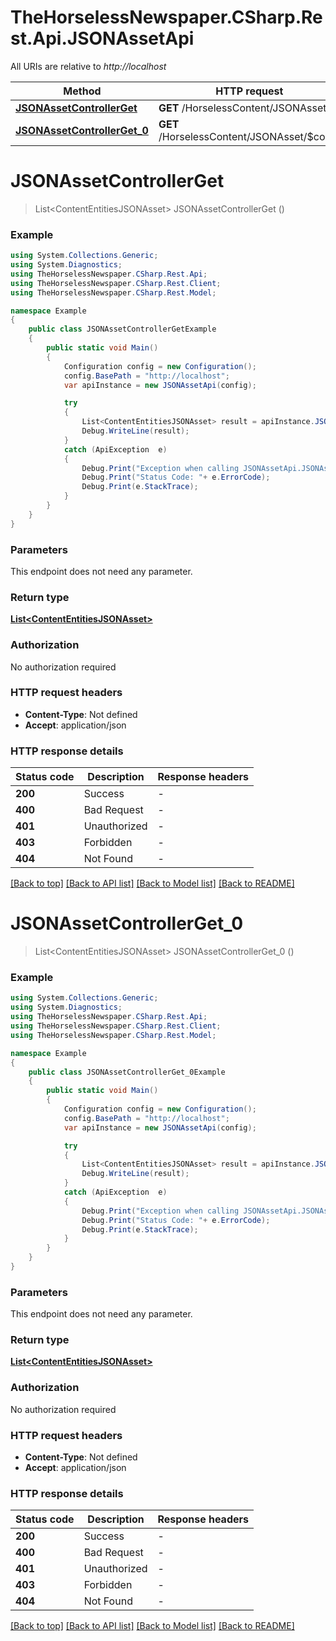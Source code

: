 # TheHorselessNewspaper.CSharp.Rest.Api.JSONAssetApi

All URIs are relative to *http://localhost*

Method | HTTP request | Description
------------- | ------------- | -------------
[**JSONAssetControllerGet**](JSONAssetApi.md#jsonassetcontrollerget) | **GET** /HorselessContent/JSONAsset | 
[**JSONAssetControllerGet_0**](JSONAssetApi.md#jsonassetcontrollerget_0) | **GET** /HorselessContent/JSONAsset/$count | 


<a name="jsonassetcontrollerget"></a>
# **JSONAssetControllerGet**
> List&lt;ContentEntitiesJSONAsset&gt; JSONAssetControllerGet ()



### Example
```csharp
using System.Collections.Generic;
using System.Diagnostics;
using TheHorselessNewspaper.CSharp.Rest.Api;
using TheHorselessNewspaper.CSharp.Rest.Client;
using TheHorselessNewspaper.CSharp.Rest.Model;

namespace Example
{
    public class JSONAssetControllerGetExample
    {
        public static void Main()
        {
            Configuration config = new Configuration();
            config.BasePath = "http://localhost";
            var apiInstance = new JSONAssetApi(config);

            try
            {
                List<ContentEntitiesJSONAsset> result = apiInstance.JSONAssetControllerGet();
                Debug.WriteLine(result);
            }
            catch (ApiException  e)
            {
                Debug.Print("Exception when calling JSONAssetApi.JSONAssetControllerGet: " + e.Message );
                Debug.Print("Status Code: "+ e.ErrorCode);
                Debug.Print(e.StackTrace);
            }
        }
    }
}
```

### Parameters
This endpoint does not need any parameter.

### Return type

[**List&lt;ContentEntitiesJSONAsset&gt;**](ContentEntitiesJSONAsset.md)

### Authorization

No authorization required

### HTTP request headers

 - **Content-Type**: Not defined
 - **Accept**: application/json


### HTTP response details
| Status code | Description | Response headers |
|-------------|-------------|------------------|
| **200** | Success |  -  |
| **400** | Bad Request |  -  |
| **401** | Unauthorized |  -  |
| **403** | Forbidden |  -  |
| **404** | Not Found |  -  |

[[Back to top]](#) [[Back to API list]](../README.md#documentation-for-api-endpoints) [[Back to Model list]](../README.md#documentation-for-models) [[Back to README]](../README.md)

<a name="jsonassetcontrollerget_0"></a>
# **JSONAssetControllerGet_0**
> List&lt;ContentEntitiesJSONAsset&gt; JSONAssetControllerGet_0 ()



### Example
```csharp
using System.Collections.Generic;
using System.Diagnostics;
using TheHorselessNewspaper.CSharp.Rest.Api;
using TheHorselessNewspaper.CSharp.Rest.Client;
using TheHorselessNewspaper.CSharp.Rest.Model;

namespace Example
{
    public class JSONAssetControllerGet_0Example
    {
        public static void Main()
        {
            Configuration config = new Configuration();
            config.BasePath = "http://localhost";
            var apiInstance = new JSONAssetApi(config);

            try
            {
                List<ContentEntitiesJSONAsset> result = apiInstance.JSONAssetControllerGet_0();
                Debug.WriteLine(result);
            }
            catch (ApiException  e)
            {
                Debug.Print("Exception when calling JSONAssetApi.JSONAssetControllerGet_0: " + e.Message );
                Debug.Print("Status Code: "+ e.ErrorCode);
                Debug.Print(e.StackTrace);
            }
        }
    }
}
```

### Parameters
This endpoint does not need any parameter.

### Return type

[**List&lt;ContentEntitiesJSONAsset&gt;**](ContentEntitiesJSONAsset.md)

### Authorization

No authorization required

### HTTP request headers

 - **Content-Type**: Not defined
 - **Accept**: application/json


### HTTP response details
| Status code | Description | Response headers |
|-------------|-------------|------------------|
| **200** | Success |  -  |
| **400** | Bad Request |  -  |
| **401** | Unauthorized |  -  |
| **403** | Forbidden |  -  |
| **404** | Not Found |  -  |

[[Back to top]](#) [[Back to API list]](../README.md#documentation-for-api-endpoints) [[Back to Model list]](../README.md#documentation-for-models) [[Back to README]](../README.md)

